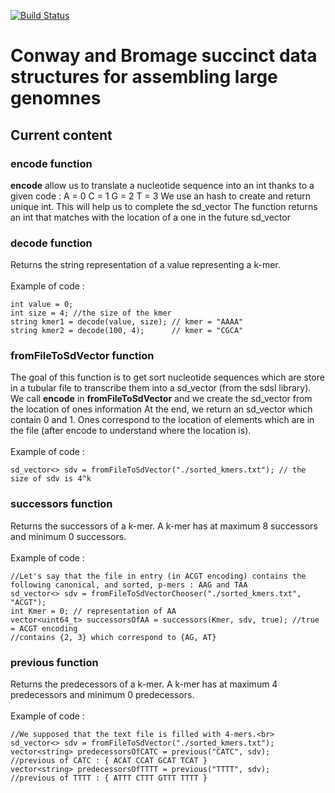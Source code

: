 [![Build Status](https://travis-ci.com/yoann-dufresne/ConwayBromageLib.svg?branch=master)](https://travis-ci.com/yoann-dufresne/ConwayBromageLib)

# Conway and Bromage succinct data structures for assembling large genomnes

## Current content

### encode function
**encode** allow us to translate a nucleotide sequence into an int thanks to a given code :
A = 0
C = 1
G = 2
T = 3
We use an hash to create and return unique int. This will help us to complete the sd_vector
The function returns an int that matches with the location of a one in the future sd_vector

### decode function
Returns the string representation of a value representing a k-mer.<br>
<br>
Example of code :
```
int value = 0;
int size = 4; //the size of the kmer
string kmer1 = decode(value, size); // kmer = "AAAA"
string kmer2 = decode(100, 4);      // kmer = "CGCA"
```

### fromFileToSdVector function
The goal of this function is to get sort nucleotide sequences which are store in a tubular file to transcribe them
into a sd_vector (from the sdsl library).
We call **encode** in **fromFileToSdVector** and we create the sd_vector from the location of ones information
At the end, we return an sd_vector which contain 0 and 1. Ones correspond to the location of elements which are in the file (after encode to understand where the location is). <br>
<br>
Example of code : <br>
```
sd_vector<> sdv = fromFileToSdVector("./sorted_kmers.txt"); // the size of sdv is 4^k
```

### successors function
Returns the successors of a k-mer. A k-mer has at maximum 8 successors and minimum 0 successors. <br>
<br>
Example of code : <br>
```
//Let's say that the file in entry (in ACGT encoding) contains the following canonical, and sorted, p-mers : AAG and TAA
sd_vector<> sdv = fromFileToSdVectorChooser("./sorted_kmers.txt", "ACGT");
int Kmer = 0; // representation of AA
vector<uint64_t> successorsOfAA = successors(Kmer, sdv, true); //true = ACGT encoding
//contains {2, 3} which correspond to {AG, AT}
```

### previous function
Returns the predecessors of a k-mer. A k-mer has at maximum 4 predecessors and minimum 0 predecessors.<br> 
<br>
Example of code : <br>
```
//We supposed that the text file is filled with 4-mers.<br>
sd_vector<> sdv = fromFileToSdVector("./sorted_kmers.txt");
vector<string> predecessorsOfCATC = previous("CATC", sdv);
//previous of CATC : { ACAT CCAT GCAT TCAT }
vector<string> predecessorsOfTTTT = previous("TTTT", sdv);
//previous of TTTT : { ATTT CTTT GTTT TTTT }
```

